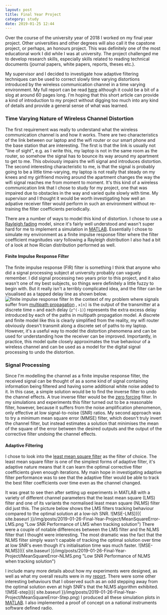 ```yaml
---
layout: post
title: Final Year Project
category: study
date: 2019-01-25 12:44
---
```


Over the course of the university year of 2018 I worked on my final
year project. Other universities and other degrees will also call it 
the capstone project, or perhaps, an honours project. This 
was definitely one of the most educational work I did while I was at 
university. The project challenged me to develop research skills, 
especially skills related to reading technical documents (journal papers, 
white papers, reports, theses etc.). 

My supervisor and I decided to 
investigate how adaptive filtering 
techniques can be used to correct slowly time varying distortions 
introduced by the wireless communication channel in a time varying 
environment. My full report can be read 
[here](https://drive.google.com/open?id=1kEsqf81pFY29jzULkzd2qBHHLghtqtLW) 
although it could be a bit of a slog at around 60 pages long. 
I'm hoping 
that this short article can provide a kind of introduction to my project 
without digging too much into any kind of details and provide a general 
sense of what was learned.

### Time Varying Nature of Wireless Channel Distortion

The first requirement was really to understand what the wireless 
communication channel is and how it works. There are two characteristics 
of the link between our laptop and the wifi router or our smart phone 
and the base station that are interesting. The first is that the link 
is usually not "line of sight", e.g. as I write this, my laptop is not in 
the 
same room as the router, so somehow the signal has to bounce its way 
around my apartment to get to me. This obviously impairs the wifi signal 
and introduces distortion. The second interesting characteristic to me, is 
that the signal is probably going to be a little time-varying, my laptop 
is not really that steady on my knees and my girlfriend moving around the 
apartment changes the way the wifi signal reaches me from moment to 
moment. It's this kind of a wireless communication link that I chose to 
study for my project, one that was impaired due to obstacles in the way 
and varied quite slowly with time. My supervisor and I thought it would 
be worth investigating how well an adpative receiver filter would perform 
in such an environment without re-training the filter coefficients 
periodically.

There are a number of ways to model this kind of distortion. I chose to 
use a [Rayleigh fading](https://en.wikipedia.org/wiki/Rayleigh_fading) 
model, since it's fairly well understood and wasn't super hard for me 
to implement a simulation in [MATLAB](https://www.mathworks.com/). 
Essentially I chose to simulate my environment as a finite impulse 
response filter where the filter coefficient magnitudes vary following a 
Rayleigh distribution I also had a bit of a look at how Rician distribution 
performed as well.

#### Finite Impulse Response Filter

The finite impulse response (FIR) filter is something I think that anyone 
who did a signal processing subject at university probably can vaguely 
remember. I did signal processing two years prior to this project, and it 
also wasn't one of my best subjects, so things were definitely a little 
fuzzy to begin with. But it really isn't a terribly complicated idea, and 
the filter can be visualised as a tapped delay line as shown below.
<image title="finite impulse response filter" src="https://upload.wikimedia.org/wikipedia/commons/thumb/9/9b/FIR_Filter.svg/500px-FIR_Filter.svg.png" alt="finite impulse response filter" class="img-fluid mb-3" style="background: #fff" />
In the context of my problem where signals suffer from 
[multipath propagation](https://en.wikipedia.org/wiki/Multipath_propagation) 
, `x[n]` is the output of the transmitter at a discrete time `n` and each 
delay (`z^(-1)`) represents the extra excess delay introduced by each 
of the paths in multipath propagation model. A discrete and finite model 
like this is clearly simplified from the reality, my wifi router obviously 
doesn't transmit along a discrete set of paths to my laptop. However, it's 
a useful way to model the distortion phenomena and can be used for 
understanding how the receiver can be improved. Importantly, in practice, 
this model quite closely approximates the true behaviour of a wireless 
channel and can be used as a model for the digital signal processing to 
undo the distortion.

### Signal Processing

Since I'm modelling the channel as a finite impulse response filter, the 
received signal can be thought of as a some kind of signal containing 
information being filtered and having some additional white noise added 
to it. In this case, a simple solution would be to find the inverse filter 
to undo the channel effects. A true inverse filter would be the 
[zero forcing](https://en.wikipedia.org/wiki/Zero_forcing_equalizer) 
filter. In my simulations and experiments this filter turned out to be a 
reasonable filter, however, because it suffers from the noise 
amplification phenomenon, only effective at low signal-to-noise (SNR) 
ratios. My second approach was to try a minimum mean square error (MMSE) 
filter, which doesn't truly invert the channel filter, but instead 
estimates a solution that minimises the mean of the square of the error 
between the desired outputs and the output of the corrective filter 
undoing the channel effects.

#### Adaptive Filtering

I chose to look into the [least mean square filter](https://en.wikipedia.org/wiki/Least_mean_squares_filter) 
as the filter of choice. The least mean square filter is one of the 
simplest forms of adaptive filter, it's adaptive nature means that it 
can learn the optimal corrective filter coefficients given enough 
iterations. My main hope in investigating adaptive filter performance was 
to see that the adaptive filter would be able to track the best filter 
coefficients over time even as the channel changed.

It was great to see then after setting up experiments in MATLAB with a 
variety of different channel parameters that the least mean square (LMS) 
filter and one of its variants the normalised least mean square (NLMS) 
filter did just this. The picture below shows the LMS filters tracking 
behaviour compared to the optimal solution at a low-ish SNR.
![MSE-LMS]({{ site.baseurl }}/img/posts/2019-01-26-Final-Year-Project/MeanSquareError-LMS.png "Low SNR Performance of LMS when tracking solution") 
There were a couple of notable differences between the LMS filter and the 
NLMS filter that I thought were interesting. The most dramatic was the 
fact that the NLMS filter simply wasn't capable of tracking the optimal 
solution over time at low SNR's even though it's initialisation time was 
much faster.
![MSE-NLMS]({{ site.baseurl }}/img/posts/2019-01-26-Final-Year-Project/MeanSquareError-NLMS.png "Low SNR Performance of NLMS when tracking solution")  

I include many more details about how my experiments were designed, as 
well as what my overall results were in my [report](https://drive.google.com/open?id=1kEsqf81pFY29jzULkzd2qBHHLghtqtLW). 
There were some other 
interesting behaviours that I observed such as an odd stepping away from 
the optimal solution even at high SNR's that the NLMS algorithm exhibited.  
![MSE-step]({{ site.baseurl }}/img/posts/2019-01-26-Final-Year-Project/MeanSquareError-Step.png)
I produced all these simulation plots in [MATLAB](https://www.mathworks.com/products/matlab.html). 
I also implemented a proof of concept on a national instruments software 
defined radio.

